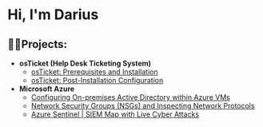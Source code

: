 <h1>Hi, I'm Darius
<h2>👨‍💻Projects:</h2>

- <b>osTicket (Help Desk Ticketing System)</b>
  - [osTicket: Prerequisites and Installation](https://github.com/dariusdjohnson/osticket-prereqs)
  - [osTicket: Post-Installation Configuration](https://github.com/dariusdjohnson/post-install-config)
- <b>Microsoft Azure</b>
  - [Configuring On-premises Active Directory within Azure VMs](https://github.com/DariusDJohnson/configure-ad)
  - [Network Security Groups (NSGs) and Inspecting Network Protocols](https://github.com/DariusDJohnson/azure-network-protocols)
  - [Azure Sentinel | SIEM Map with Live Cyber Attacks](https://github.com/DariusDJohnson/siem)

